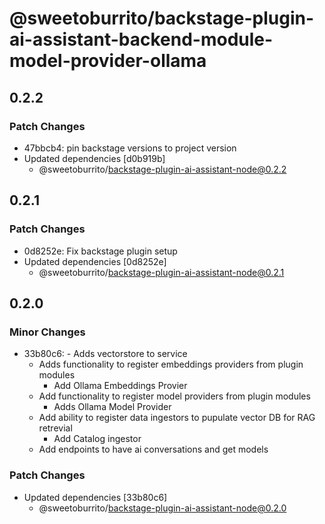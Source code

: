# @sweetoburrito/backstage-plugin-ai-assistant-backend-module-model-provider-ollama

## 0.2.2

### Patch Changes

- 47bbcb4: pin backstage versions to project version
- Updated dependencies [d0b919b]
  - @sweetoburrito/backstage-plugin-ai-assistant-node@0.2.2

## 0.2.1

### Patch Changes

- 0d8252e: Fix backstage plugin setup
- Updated dependencies [0d8252e]
  - @sweetoburrito/backstage-plugin-ai-assistant-node@0.2.1

## 0.2.0

### Minor Changes

- 33b80c6: - Adds vectorstore to service
  - Adds functionality to register embeddings providers from plugin modules
    - Add Ollama Embeddings Provier
  - Add functionality to register model providers from plugin modules
    - Adds Ollama Model Provider
  - Add ability to register data ingestors to pupulate vector DB for RAG retrevial
    - Add Catalog ingestor
  - Add endpoints to have ai conversations and get models

### Patch Changes

- Updated dependencies [33b80c6]
  - @sweetoburrito/backstage-plugin-ai-assistant-node@0.2.0
